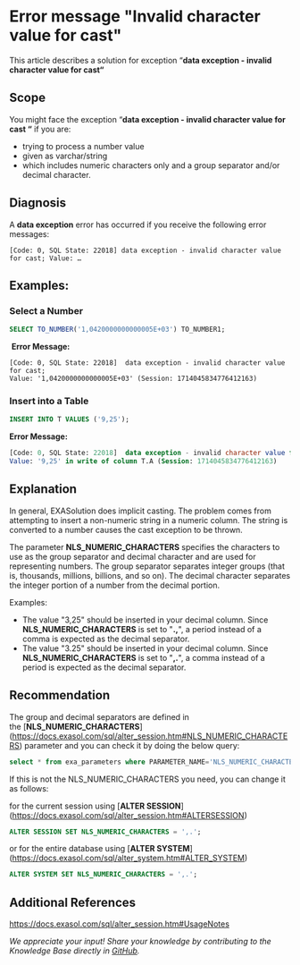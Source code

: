 # Error message &quot;Invalid character value for cast&quot; 
This article describes a solution for exception “**data exception - invalid character value for cast“**

## Scope

You might face the exception “**data exception - invalid character value for cast “** if you are:

* trying to process a number value
* given as varchar/string
* which includes numeric characters only and a group separator and/or decimal character.

## Diagnosis

A **data exception** error has occurred if you receive the following error messages:

```
[Code: 0, SQL State: 22018] data exception - invalid character value for cast; Value: …
```

## **Examples:**

### **Select a Number**


```sql
SELECT TO_NUMBER('1,0420000000000005E+03') TO_NUMBER1;
```
 **Error Message:**

```
[Code: 0, SQL State: 22018]  data exception - invalid character value for cast; 
Value: '1,0420000000000005E+03' (Session: 1714045834776412163)
```

### **Insert into a Table**


```sql
INSERT INTO T VALUES ('9,25');
```
**Error Message:**

```sql
[Code: 0, SQL State: 22018]  data exception - invalid character value for cast; 
Value: '9,25' in write of column T.A (Session: 1714045834776412163)
```
## Explanation

In general, EXASolution does implicit casting. The problem comes from attempting to insert a non-numeric string in a numeric column. The string is converted to a number causes the cast exception to be thrown.

The parameter **NLS_NUMERIC_CHARACTERS** specifies the characters to use as the group separator and decimal character and are used for representing numbers. The group separator separates integer groups (that is, thousands, millions, billions, and so on). The decimal character separates the integer portion of a number from the decimal portion.

Examples:

* The value "3,25" should be inserted in your decimal column. Since **NLS_NUMERIC_CHARACTERS** is set to "**.,**", a period instead of a comma is expected as the decimal separator.
* The value "3.25" should be inserted in your decimal column. Since **NLS_NUMERIC_CHARACTERS** is set to "**,.**", a comma instead of a period is expected as the decimal separator.

## Recommendation

The group and decimal separators are defined in the [**NLS_NUMERIC_CHARACTERS**] (https://docs.exasol.com/sql/alter_session.htm#NLS_NUMERIC_CHARACTERS) parameter and you can check it by doing the below query:


```sql
select * from exa_parameters where PARAMETER_NAME='NLS_NUMERIC_CHARACTERS';
```
If this is not the NLS_NUMERIC_CHARACTERS you need, you can change it as follows:

for the current session using [**ALTER SESSION**] (https://docs.exasol.com/sql/alter_session.htm#ALTERSESSION) 


```sql
ALTER SESSION SET NLS_NUMERIC_CHARACTERS = ',.';
```
or for the entire database using [**ALTER SYSTEM**] (https://docs.exasol.com/sql/alter_system.htm#ALTER_SYSTEM)


```sql
ALTER SYSTEM SET NLS_NUMERIC_CHARACTERS = ',.';
```
## Additional References

<https://docs.exasol.com/sql/alter_session.htm#UsageNotes> 

*We appreciate your input! Share your knowledge by contributing to the Knowledge Base directly in [GitHub](https://github.com/exasol/public-knowledgebase).* 